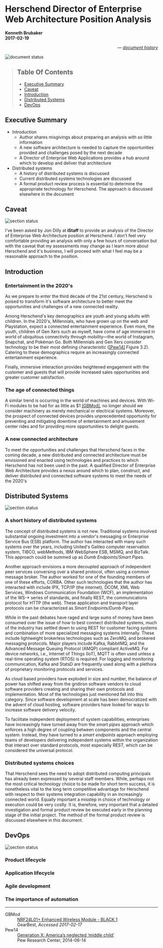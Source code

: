 <!-- markdownlint-disable first-line-h1  -->
<!--
 cSpell:ignore herschend herschend's xers snapchat pokéman united's
 cSpell:ignore tibco corba dcom msmq brokerless amqp mqtt rtos devops
-->

# Herschend Director of Enterprise Web Architecture Position Analysis

**Kenneth Brubaker<br>
2017-02-19**

<p align="right">
<i>— <a href="https://github.com/clavecoder/clavecoder.github.io/commits/master/herschend/index.md"
        target="_blank">document history</a></i>
</p>

![document status](https://img.shields.io/badge/document_status-DRAFT-0101aa.svg)

<!-- markdownlint-disable ul-style -->

> ## Table Of Contents
> - [Executive Summary](#executive-summary)
> - [Caveat](#caveat)
> - [Introduction](#introduction)
> - [Distributed Systems](#distributed-systems)
> - [DevOps](#devops)

<!-- markdownlint-enable ul-style -->

## Executive Summary

- Introduction
  - Author shares misgivings about preparing an analysis with so little
    information
  - A new software architecture is needed to capture the opportunities
    provided and challenges posed by the next decade
  - A Director of Enterprise Web Applications provides a hub around
    which to develop and deliver that architecture
- Distributed systems
  - A history of distributed systems is discussed
  - Current distributed systems technologies are discussed
  - A formal product review process is essential to determine the
    appropriate technology for Herschend. The approach is discussed
    elsewhere in the document

## Caveat

![section status](https://img.shields.io/badge/section_status-Review-ADAD01.svg)

I've been asked by Jon Dilly at **iStaff** to provide an analysis of the
Director of Enterprise Web Architecture position at Herschend. I don't
feel very comfortable providing an analysis with only a few hours of
conversation but with the caveat that my assessments may change as I
learn more about Herschend and it's business, I will proceed with what I
feel may be a reasonable approach to the position.

## Introduction

### Entertainment in the 2020's

As we prepare to enter the third decade of the 21st century, Herschend
is poised to transform it's software architecture to better meet the
opportunities and challenges of a new connected reality.

Among Herschend's key demographics are youth and young adults with
children. In the 2020's, Millennials, who have grown up on the web
and Playstation, expect a connected entertainment experience. Even more,
the youth, children of Gen Xers such as myself, have come of age
immersed in world of ubiquitous connectivity through mobility—the world
of Instagram, Snapchat, and Pokéman Go. Both Millennials and Gen Xers
consider technology to be their most defining characteristic
([\[Pew14\]][Pew14] Figure 3.2). Catering to these demographics
require an increasingly connected entertainment experience.

Finally, immersive interaction provides heightened engagement with the
customer and guests that will provide increased sales opportunities and
greater customer satisfaction.

### The age of connected things

A similar trend is occurring in the world of machines and devices. With
Wi-Fi modules to be had for as little as $1 [\[GBMod\]][GBMod], no
longer should we consider machinery as merely mechanical or electrical
systems. Moreover, the prospect of connected devices provides
unprecedented opportunity for preventing and mitigating downtime of
entertainment and amusement center rides and for providing more
opportunities to delight guests.

### A new connected architecture

To meet the opportunities and challenges that Herschend faces in the
coming decade, a new distributed and connected architecture must be
envisioned and enacted using technologies and practices to which Herschend
has not been used in the past. A qualified Director of Enterprise Web
Architecture provides a nexus around which to plan, construct, and
deliver distributed and connected software systems to meet the needs of
the 2020's

## Distributed Systems

![section status](https://img.shields.io/badge/section_status-Review-ADAD01.svg)

### A short history of distributed systems

The concept of distributed systems is not new. Traditional systems
involved substantial ongoing investment into a vendor's messaging or
Enterprise Service Bus (ESB) platform. The author has interacted
with many such systems over the years, including United's Galileo computer
reservation system, TIBCO, webMethods, IBM WebSphere ESB, MSMQ, and BizTalk.
This approach could be summed up as *Dumb Endpoints/Smart Pipes*.

Another approach envisions a more decoupled approach of independent peer
services conversing over a shared protocol, often using a common message
broker. The author worked for one of the founding members of one of
these efforts, CORBA. Other such technologies that the author has
interacted with include IPX, TCP/IP (the internet), DCOM, XML Web Services,
Windows Communication Foundation (WCF), an implementation of the WS-*
series of standards, and finally REST, the communications protocol for
HTTP (the web). These application and transport layer protocols can be
characterized as *Smart Endpoints/Dumb Pipes*.

While in the past debates have raged and large sums of money have been
consumed over the issue of how to best connect distributed systems, much
of the industry has settled down to using REST for customer facing
systems and combination of more specialized messaging systems
internally. These include lightweight brokerless technologies such as
ZeroMQ, and brokered messaging protocols. Major players include Kafka,
RabbitMQ, and the Advanced Message Queuing Protocol (AMQP) compliant
ActiveMQ. For device networks, i.e., Internet of Things (IoT), MQTT
is often used unless a real-time operating system (RTOS) is required. For
logging and monitoring communication, Kafka and StatsD are frequently
used along with a plethora of proprietary monitoring protocols and
services.

As cloud based providers have exploded in size and number, the balance
of power has shifted away from the gridiron software vendors to cloud
software providers creating and sharing their own protocols and
implementation. Most of the technologies just mentioned fall into this
category. Since software development at scale has been democratized with
the advent of cloud hosting, software providers have looked for ways to
increase software delivery velocity.

To facilitate independent deployment of system capabilities,
enterprises have increasingly have turned away from the *smart pipes*
approach which enforces a high degree of coupling between components
and the central system. Instead, they have turned to a *smart endpoints*
approach employing teams of developers delivering independent systems
within the organization that interact over standard protocols, most
especially REST, which can be considered the universal protocol.

### Distributed systems choices

That Herschend sees the need to adopt distributed computing principals
has already been expressed by several staff members. While, perhaps not
the most critical technology choice to be made for short term success,
it is nonetheless vital to the long term competitive advantage for
Herschend with respect to their systems integration capability in an
increasingly connected world. Equally important a misstep in choice of
technology or execution could be very costly. It is, therefore, very
important that a detailed investigation and formal product review be
executed early in the planning stage of the initial project. The method
of the formal product review is discussed elsewhere in this document.

## DevOps

![section status](https://img.shields.io/badge/section_status-DRAFT-0101aa.svg)

### Product lifecycle

### Application lifecycle

### Agile development

### The importance of automation

---

<dl>
  <dt>GBMod</dt>
  <dd>
    <a href="http://www.gearbest.com/transmitters-receivers-module/pp_218375.html?currency=USD&vip=760186&gclid=CjwKEAiAoaXFBRCNhautiPvnqzoSJABzHd6hYmyPQi13nlt5vRc7fABB9Pm2dAl1qRAbDFvsmDx2UxoCh7Dw_wcB">
      NRF24L01+ Enhanced Wireless Module  -  BLACK 1</a><br/>
    GearBest, <i>Accessed 2017-02-17</i>
  </dd>
  <dt>Pew14</dt>
  <dd>
    <a href="http://www.pewresearch.org/fact-tank/2014/06/05/generation-x-americas-neglected-middle-child/">
      Generation X: America’s neglected ‘middle child’</a><br/>
    Pew Research Center, 2014-06-14
  </dd>
</dl>

[GBMod]: http://www.gearbest.com/transmitters-receivers-module/pp_218375.html?currency=USD&vip=760186&gclid=CjwKEAiAoaXFBRCNhautiPvnqzoSJABzHd6hYmyPQi13nlt5vRc7fABB9Pm2dAl1qRAbDFvsmDx2UxoCh7Dw_wcB
[Pew14]: http://www.pewresearch.org/fact-tank/2014/06/05/generation-x-americas-neglected-middle-child/